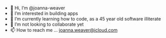 - 👋 Hi, I’m @joanna-weaver
- 👀 I’m interested in building apps
- 🌱 I’m currently learning how to code, as a 45 year old software illiterate
- 💞️ I’m not looking to collaborate yet
- 📫 How to reach me ... joanna.weaver@icloud.com

<!---
joanna-weaver/joanna-weaver is a ✨ special ✨ repository because its `README.md` (this file) appears on your GitHub profile.
You can click the Preview link to take a look at your changes.
--->
